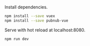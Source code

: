 Install dependencies.
```bash
npm install --save vuex
npm install --save pubnub-vue
```
Serve with hot reload at localhost:8080.
```bash
npm run dev
```